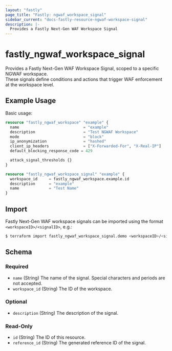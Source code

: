 ```yaml
---
layout: "fastly"
page_title: "Fastly: ngwaf_workspace_signal"
sidebar_current: "docs-fastly-resource-ngwaf-workspace-signal"
description: |-
  Provides a Fastly Next-Gen WAF Workspace Signal
---
```


# fastly_ngwaf_workspace_signal

Provides a Fastly Next-Gen WAF Workspace Signal, scoped to a specific NGWAF workspace.  
These signals define conditions and actions that trigger WAF enforcement at the workspace level.

## Example Usage

Basic usage:

```terraform
resource "fastly_ngwaf_workspace" "example" {
  name                            = "example"
  description                     = "Test NGWAF Workspace"
  mode                            = "block"
  ip_anonymization                = "hashed"
  client_ip_headers               = ["X-Forwarded-For", "X-Real-IP"]
  default_blocking_response_code = 429

  attack_signal_thresholds {}
}

resource "fastly_ngwaf_workspace_signal" "example" {
  workspace_id     = fastly_ngwaf_workspace.example.id
  description      = "example"
  name             = "Test Name"
}
```

## Import

Fastly Next-Gen WAF workspace signals can be imported using the format `<workspaceID>/<signalID>`, e.g.:

```sh
$ terraform import fastly_ngwaf_workspace_signal.demo <workspaceID>/<signalID>
```

<!-- schema generated by tfplugindocs -->
## Schema

### Required

- `name` (String) The name of the signal. Special characters and periods are not accepted.
- `workspace_id` (String) The ID of the workspace.

### Optional

- `description` (String) The description of the signal.

### Read-Only

- `id` (String) The ID of this resource.
- `reference_id` (String) The generated reference ID of the signal.
